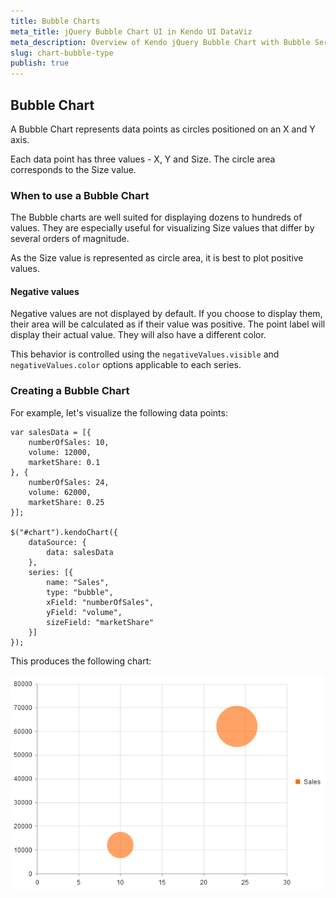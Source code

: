 ```yaml
---
title: Bubble Charts
meta_title: jQuery Bubble Chart UI in Kendo UI DataViz
meta_description: Overview of Kendo jQuery Bubble Chart with Bubble Series, positioned on an X and Y axis. Learn how to create a chart to visualize data points in the charting widget.
slug: chart-bubble-type
publish: true
---
```


## Bubble Chart

A Bubble Chart represents data points as circles positioned on an X and Y axis.

Each data point has three values - X, Y and Size.
The circle area corresponds to the Size value.

### When to use a Bubble Chart
The Bubble charts are well suited for displaying dozens to hundreds of values.
They are especially useful for visualizing Size values that differ by several orders of magnitude.

As the Size value is represented as circle area, it is best to plot positive values.

#### Negative values
Negative values are not displayed by default. If you choose to display them,
their area will be calculated as if their value was positive. The point label will
display their actual value. They will also have a different color.

This behavior is controlled using the `negativeValues.visible` and
`negativeValues.color` options applicable to each series.

### Creating a Bubble Chart

For example, let's visualize the following data points:

    var salesData = [{
        numberOfSales: 10,
        volume: 12000,
        marketShare: 0.1
    }, {
        numberOfSales: 24,
        volume: 62000,
        marketShare: 0.25
    }];

    $("#chart").kendoChart({
        dataSource: {
            data: salesData
        },
        series: [{
            name: "Sales",
            type: "bubble",
            xField: "numberOfSales",
            yField: "volume",
            sizeField: "marketShare"
        }]
    });

This produces the following chart:

 ![Bubble Chart](/getting-started/dataviz/chart/chart-types/chart-bubble.png)
